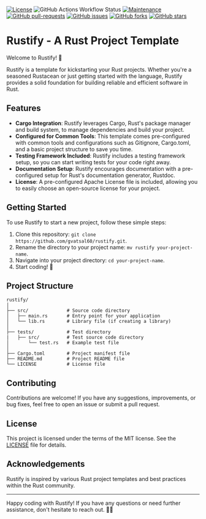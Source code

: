 [![License](https://img.shields.io/badge/License-Apache_2.0-blue.svg)](https://img.shields.io/github/license/gvatsal60/rustify)
![GitHub Actions Workflow Status](https://img.shields.io/github/actions/workflow/status/gvatsal60/rustify/build_and_test.yml)
[![Maintenance](https://img.shields.io/badge/Maintained%3F-Yes-green.svg)](https://GitHub.com/gvatsal60/rustify/graphs/commit-activity)
[![GitHub pull-requests](https://img.shields.io/github/issues-pr/gvatsal60/rustify.svg)](https://GitHub.com/gvatsal60/rustify/pull/)
[![GitHub issues](https://img.shields.io/github/issues/gvatsal60/rustify.svg)](https://GitHub.com/gvatsal60/rustify/issues/)
[![GitHub forks](https://img.shields.io/github/forks/gvatsal60/rustify.svg)](https://GitHub.com/gvatsal60/rustify/network/)
[![GitHub stars](https://img.shields.io/github/stars/gvatsal60/rustify.svg)](https://GitHub.com/gvatsal60/rustify/stargazers)


# Rustify - A Rust Project Template

Welcome to Rustify! 🦀

Rustify is a template for kickstarting your Rust projects. Whether you're a seasoned Rustacean or just getting started with the language, Rustify provides a solid foundation for building reliable and efficient software in Rust.

## Features

- **Cargo Integration**: Rustify leverages Cargo, Rust's package manager and build system, to manage dependencies and build your project.
- **Configured for Common Tools**: This template comes pre-configured with common tools and configurations such as Gitignore, Cargo.toml, and a basic project structure to save you time.
- **Testing Framework Included**: Rustify includes a testing framework setup, so you can start writing tests for your code right away.
- **Documentation Setup**: Rustify encourages documentation with a pre-configured setup for Rust's documentation generator, Rustdoc.
- **License**: A pre-configured Apache License file is included, allowing you to easily choose an open-source license for your project.

## Getting Started

To use Rustify to start a new project, follow these simple steps:

1. Clone this repository: `git clone https://github.com/gvatsal60/rustify.git`.
2. Rename the directory to your project name: `mv rustify your-project-name`.
3. Navigate into your project directory: `cd your-project-name`.
4. Start coding! 🚀

## Project Structure

```
rustify/
│
├── src/              # Source code directory
│   ├── main.rs       # Entry point for your application
│   └── lib.rs        # Library file (if creating a library)
│
├── tests/            # Test directory
|   ├── src/          # Test source code directory
│       └── test.rs   # Example test file
│
├── Cargo.toml        # Project manifest file
├── README.md         # Project README file
└── LICENSE           # License file
```

## Contributing

Contributions are welcome! If you have any suggestions, improvements, or bug fixes, feel free to open an issue or submit a pull request.

## License

This project is licensed under the terms of the MIT license. See the [LICENSE](https://github.com/gvatsal60/rustify/blob/master/LICENSE) file for details.

## Acknowledgements

Rustify is inspired by various Rust project templates and best practices within the Rust community.

---

Happy coding with Rustify! If you have any questions or need further assistance, don't hesitate to reach out. 🚀🦀
